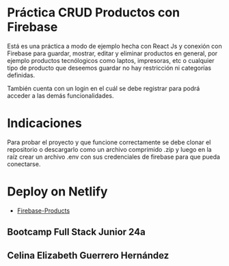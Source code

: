 # Práctica CRUD Productos con Firebase

Está es una práctica a modo de ejemplo hecha con React Js y conexión con Firebase para guardar, mostrar, editar y eliminar productos en general, por ejemplo productos tecnólogicos como laptos, impresoras, etc o cualquier tipo de producto que deseemos guardar no hay restricción ni categorías definidas.

También cuenta con un login en el cuál se debe registrar para podrá acceder a las demás funcionalidades.

# Indicaciones

Para probar el proyecto y que funcione correctamente se debe clonar el repositorio o descargarlo como un archivo comprimido .zip y luego en la raíz crear un archivo .env con sus credenciales de firebase para que pueda conectarse.

# Deploy on Netlify

- [Firebase-Products](https://firebase-products-celina-guerrero.netlify.app/)

## Bootcamp Full Stack Junior 24a
## Celina Elizabeth Guerrero Hernández
